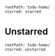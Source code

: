 ```yatodo
rootPath: todo-home/
starred: starred
```

# Unstarred

```yatodo
rootPath: todo-home/
starred: unstarred
```

